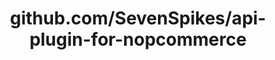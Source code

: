 ---
layout: post
title: github.com/SevenSpikes/api-plugin-for-nopcommerce
categories: link
tags: [انگلیسی, گیت‌هاب, برنامه‌نویسی]
---